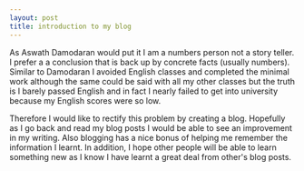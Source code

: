 ```yaml
---
layout: post
title: introduction to my blog
---
```


As Aswath Damodaran would put it I am a numbers person not a story teller. I prefer a
a conclusion that is back up by concrete facts (usually numbers). Similar to
Damodaran I avoided English classes and completed the minimal work although the same
could be said with all my other classes but the truth is I barely passed English
and in fact I nearly failed to get into university because my English scores
were so low.

Therefore I would like to rectify this problem by creating a blog. Hopefully as
I go back and read my blog posts I would be able to see an improvement in my
writing. Also blogging has a nice bonus of helping me
remember the information I learnt. In addition, I hope other people will be able to learn something new as I know I
have learnt a great deal from other's blog posts.

